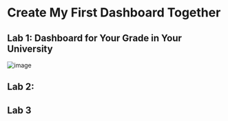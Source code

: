 # Create My First Dashboard Together

## Lab 1: Dashboard for Your Grade in Your University

![image](https://github.com/user-attachments/assets/80185865-6b73-4e12-8f87-4b36d8bef9d6)


## Lab 2: 


## Lab 3

